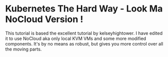 # Kubernetes The Hard Way - Look Ma NoCloud Version !

This tutorial is based the excellent tutorial by kelseyhightower. I have edited it to use NoCloud aka only local KVM VMs and some more modified components. It's by no means as robust, but gives you more control over all the moving parts. 